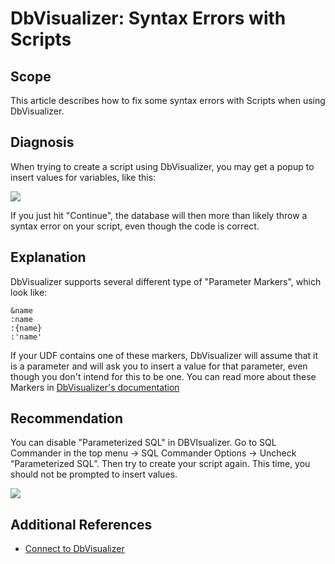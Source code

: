 # DbVisualizer: Syntax Errors with Scripts 
## Scope

This article describes how to fix some syntax errors with Scripts when using DbVisualizer. 

## Diagnosis

When trying to create a script using DbVisualizer, you may get a popup to insert values for variables, like this:

![](images/exa-Nico_0-1616087203219.png)

If you just hit "Continue", the database will then more than likely throw a syntax error on your script, even though the code is correct. 

## Explanation

DbVisualizer supports several different type of "Parameter Markers", which look like:

```markup
&name
:name
:{name}
:'name'
```
If your UDF contains one of these markers, DbVisualizer will assume that it is a parameter and will ask you to insert a value for that parameter, even though you don't intend for this to be one. You can read more about these Markers in [DbVisualizer's documentation](http://confluence.dbvis.com/display/UG100/Parameterized+SQL+-+Variables+and+Parameter+Markers)

## Recommendation

You can disable "Parameterized SQL" in DBVIsualizer. Go to SQL Commander in the top menu -> SQL Commander Options -> Uncheck “Parameterized SQL”. Then try to create your script again. This time, you should not be prompted to insert values.

![](images/exa-Nico_1-1616087565512.png)

## Additional References

* [Connect to DbVisualizer](https://docs.exasol.com/connect_exasol/sql_clients/db_visualizer.htm)
